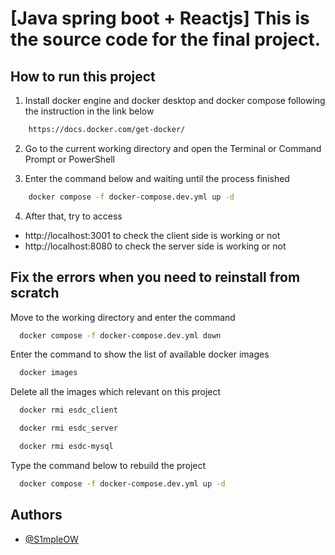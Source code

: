 # [Java spring boot + Reactjs] This is the source code for the final project.

## How to run this project

1. Install docker engine and docker desktop and docker compose following the instruction in the link below

```bash
    https://docs.docker.com/get-docker/
```

2. Go to the current working directory and open the Terminal or Command Prompt or PowerShell

3. Enter the command below and waiting until the process finished

```bash
    docker compose -f docker-compose.dev.yml up -d
```

4. After that, try to access

- http://localhost:3001 to check the client side is working or not
- http://localhost:8080 to check the server side is working or not

## Fix the errors when you need to reinstall from scratch

Move to the working directory and enter the command

```bash
  docker compose -f docker-compose.dev.yml down
```

Enter the command to show the list of available docker images

```bash
  docker images
```

Delete all the images which relevant on this project

```bash
  docker rmi esdc_client

  docker rmi esdc_server

  docker rmi esdc-mysql
```

Type the command below to rebuild the project

```bash
  docker compose -f docker-compose.dev.yml up -d
```

## Authors

- [@S1mpleOW](https://www.github.com/s1mpleow)
